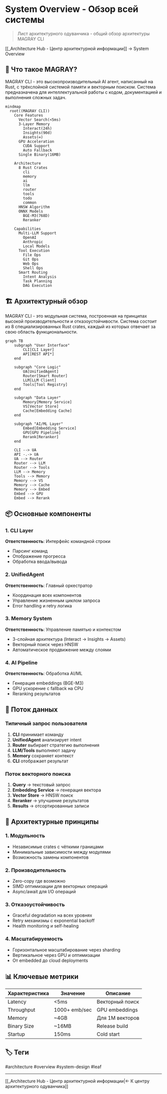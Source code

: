 # System Overview - Обзор всей системы

> Лист архитектурного одуванчика - общий обзор архитектуры MAGRAY CLI

[[_Architecture Hub - Центр архитектурной информации]] → System Overview

## 🎯 Что такое MAGRAY?

MAGRAY CLI - это высокопроизводительный AI агент, написанный на Rust, с трёхслойной системой памяти и векторным поиском. Система предназначена для интеллектуальной работы с кодом, документацией и выполнения сложных задач.

```mermaid
mindmap
  root((MAGRAY CLI))
    Core Features
      Vector Search(<5ms)
      3-Layer Memory
        Interact(24h)
        Insights(90d)
        Assets(∞)
      GPU Acceleration
        CUDA Support
        Auto Fallback
      Single Binary(16MB)
    
    Architecture
      8 Rust Crates
        cli
        memory
        ai
        llm
        router
        tools
        todo
        common
      HNSW Algorithm
      ONNX Models
        BGE-M3(768D)
        Reranker
    
    Capabilities
      Multi-LLM Support
        OpenAI
        Anthropic
        Local Models
      Tool Execution
        File Ops
        Git Ops
        Web Ops
        Shell Ops
      Smart Routing
        Intent Analysis
        Task Planning
        DAG Execution
```

## 🏗️ Архитектурный обзор

MAGRAY CLI - это модульная система, построенная на принципах высокой производительности и отказоустойчивости. Система состоит из 8 специализированных Rust crates, каждый из которых отвечает за свою область функциональности.

```mermaid
graph TB
    subgraph "User Interface"
        CLI[CLI Layer]
        API[REST API*]
    end
    
    subgraph "Core Logic"
        UA[UnifiedAgent]
        Router[Smart Router]
        LLM[LLM Client]
        Tools[Tool Registry]
    end
    
    subgraph "Data Layer"
        Memory[Memory Service]
        VS[Vector Store]
        Cache[Embedding Cache]
    end
    
    subgraph "AI/ML Layer"
        Embed[Embedding Service]
        GPU[GPU Pipeline]
        Rerank[Reranker]
    end
    
    CLI --> UA
    API -.-> UA
    UA --> Router
    Router --> LLM
    Router --> Tools
    LLM --> Memory
    Tools --> Memory
    Memory --> VS
    Memory --> Cache
    Memory --> Embed
    Embed --> GPU
    Embed --> Rerank
```

## 📦 Основные компоненты

### 1. CLI Layer
**Ответственность**: Интерфейс командной строки
- Парсинг команд
- Отображение прогресса
- Обработка ввода/вывода

### 2. UnifiedAgent
**Ответственность**: Главный оркестратор
- Координация всех компонентов
- Управление жизненным циклом запроса
- Error handling и retry логика

### 3. Memory System
**Ответственность**: Управление памятью и контекстом
- 3-слойная архитектура (Interact → Insights → Assets)
- Векторный поиск через HNSW
- Автоматическое продвижение между слоями

### 4. AI Pipeline
**Ответственность**: Обработка AI/ML
- Генерация embeddings (BGE-M3)
- GPU ускорение с fallback на CPU
- Reranking результатов

## 🔄 Поток данных

### Типичный запрос пользователя

1. **CLI** принимает команду
2. **UnifiedAgent** анализирует intent
3. **Router** выбирает стратегию выполнения
4. **LLM/Tools** выполняют задачу
5. **Memory** сохраняет контекст
6. **CLI** отображает результат

### Поток векторного поиска

1. **Query** → текстовый запрос
2. **Embedding Service** → генерация вектора
3. **Vector Store** → HNSW поиск
4. **Reranker** → улучшение результатов
5. **Results** → отсортированные записи

## 🎯 Архитектурные принципы

### 1. Модульность
- Независимые crates с чёткими границами
- Минимальные зависимости между модулями
- Возможность замены компонентов

### 2. Производительность
- Zero-copy где возможно
- SIMD оптимизации для векторных операций
- Async/await для I/O операций

### 3. Отказоустойчивость
- Graceful degradation на всех уровнях
- Retry механизмы с exponential backoff
- Health monitoring и self-healing

### 4. Масштабируемость
- Горизонтальное масштабирование через sharding
- Вертикальное через GPU и оптимизации
- От embedded до cloud deployments

## 📊 Ключевые метрики

| Характеристика | Значение | Описание |
|---------------|----------|----------|
| Latency | <5ms | Векторный поиск |
| Throughput | 1000+ emb/sec | GPU embeddings |
| Memory | ~4GB | Для 1M векторов |
| Binary Size | ~16MB | Release build |
| Startup | 150ms | Cold start |

## 🏷️ Теги

#architecture #overview #system-design #leaf

---
[[_Architecture Hub - Центр архитектурной информации|← К центру архитектурного одуванчика]]